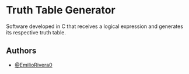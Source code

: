 # Truth Table Generator

Software developed in C that receives a logical expression and generates its respective truth table.

## Authors

- [@EmilioRivera0](https://github.com/EmilioRivera0)
